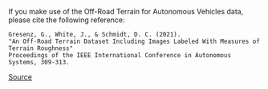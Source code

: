 If you make use of the Off-Road Terrain for Autonomous Vehicles data, please cite the following reference:

``` apa
Gresenz, G., White, J., & Schmidt, D. C. (2021).
"An Off-Road Terrain Dataset Including Images Labeled With Measures of Terrain Roughness"
Proceedings of the IEEE International Conference in Autonomous Systems, 309-313.
```

[Source](https://www.kaggle.com/datasets/magnumresearchgroup/offroad-terrain-dataset-for-autonomous-vehicles)